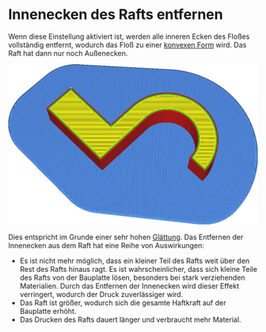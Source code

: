 Innenecken des Rafts entfernen
====
Wenn diese Einstellung aktiviert ist, werden alle inneren Ecken des Floßes vollständig entfernt, wodurch das Floß zu einer [konvexen Form](https://en.wikipedia.org/wiki/Convex_set) wird. Das Raft hat dann nur noch Außenecken.

<!--screenshot {
"image_path": "raft_remove_inside_corners.png",
"models": [{"script": "microwave_hook.scad"}],
"camera_position": [59, 59, 200],
"settings": {
	"adhesion_type": "raft",
	"raft_remove_inside_corners": true
},
"colours": 64
}-->
![Das Raft folgt nicht mehr der Form des Modells](../../../articles/images/raft_remove_inside_corners.png)

Dies entspricht im Grunde einer sehr hohen [Glättung](../platform_adhesion/raft_smoothing.md). Das Entfernen der Innenecken aus dem Raft hat eine Reihe von Auswirkungen:
* Es ist nicht mehr möglich, dass ein kleiner Teil des Rafts weit über den Rest des Rafts hinaus ragt. Es ist wahrscheinlicher, dass sich kleine Teile des Rafts von der Bauplatte lösen, besonders bei stark verziehenden Materialien. Durch das Entfernen der Innenecken wird dieser Effekt verringert, wodurch der Druck zuverlässiger wird.
* Das Raft ist größer, wodurch sich die gesamte Haftkraft auf der Bauplatte erhöht.
* Das Drucken des Rafts dauert länger und verbraucht mehr Material.